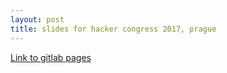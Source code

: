 ```yaml
---
layout: post
title: slides for hacker congress 2017, prague
---
```




[Link to gitlab pages](https://rusticbison.gitlab.io/hcpp2017/)
